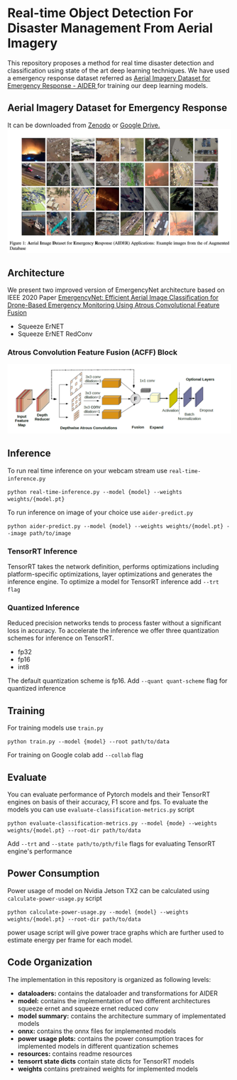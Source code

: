 # Real-time Object Detection For Disaster Management From Aerial Imagery

This repository proposes a method for real time disaster detection and classification using state of the art deep learning techniques. We have used a emergency response dataset referred as [Aerial Imagery Dataset for Emergency Response - AIDER ](https://zenodo.org/record/3888300#.YK94M6gzY2w) for training our deep learning models.

## Aerial Imagery Dataset for Emergency Response
 It can be downloaded from [Zenodo](https://zenodo.org/record/3888300) or [Google Drive.](https://drive.google.com/file/d/1EUQ8BiTRn-ePsOUoB2WAPMAI9egbvtY-/view?usp=sharing)
![AIDER](resources/AIDER-sample.png)

## Architecture
 We present two improved version of EmergencyNet architecture based on IEEE 2020 Paper  [EmergencyNet: Efficient Aerial Image Classification for Drone-Based Emergency Monitoring Using Atrous Convolutional Feature Fusion](https://ieeexplore.ieee.org/abstract/document/9050881)
 - Squeeze ErNET 
 - Squeeze ErNET RedConv
 
### Atrous Convolution Feature Fusion (ACFF) Block 
![ACFF Block](resources/ACFF.png)

## Inference
To run real time inference on your webcam stream use  `real-time-inference.py`
```
python real-time-inference.py --model {model} --weights weights/{model.pt}
```
To run inference on image of your choice use `aider-predict.py`
```
python aider-predict.py --model {model} --weights weights/{model.pt} --image path/to/image
```

### TensorRT Inference
TensorRT takes the network definition, performs optimizations including platform-specific optimizations, layer optimizations and generates the inference engine. 
To optimize a model for TensorRT inference add `--trt flag` 

### Quantized Inference 
Reduced precision networks tends to process faster without a significant loss in accuracy. To accelerate the inference we offer three quantization schemes for inference on
TensorRT.
- fp32
- fp16
- int8

The default quantization scheme is fp16. 
Add `--quant quant-scheme` flag for quantized inference

## Training
For training models use `train.py` 
```
python train.py --model {model} --root path/to/data 
```
For training on Google colab add `--collab` flag 

## Evaluate
You can evaluate performance of Pytorch models and their TensorRT engines on basis of their accuracy, F1 score and fps. 
To evaluate the models you can use `evaluate-classification-metrics.py` script
```
python evaluate-classification-metrics.py --model {mode} --weights weights/{model.pt} --root-dir path/to/data 
```
Add `--trt` and `--state path/to/pth/file` flags for evaluating TensorRT engine's performance

## Power Consumption
Power usage of model on Nvidia Jetson TX2 can be calculated using `calculate-power-usage.py` script
```
python calculate-power-usage.py --model {model} --weights weights/{model.pt} --root-dir path/to/data 
```
power usage script will give power trace graphs which are further used to estimate energy per frame for each model.

## Code Organization
The implementation in this repository is organized as following levels:
- **dataloaders:** contains the dataloader and transformations for AIDER
- **model:** contains the implementation of two different architectures squeeze ernet and squeeze ernet reduced conv 
- **model summary:** contains the architecture summary of implementated models
- **onnx:** contains the onnx files for implemented models
- **power usage plots:** contains the power consumption traces for implemented models in different quantization schemes
- **resources:** contains readme resources 
- **tensorrt state dicts** contain state dicts for TensorRT models 
- **weights** contains pretrained weights for implemented models

